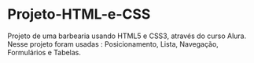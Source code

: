 # Projeto-HTML-e-CSS
Projeto de uma barbearia usando HTML5 e CSS3, através do curso Alura.
Nesse projeto foram usadas : Posicionamento, Lista, Navegação, Formulários e Tabelas.
